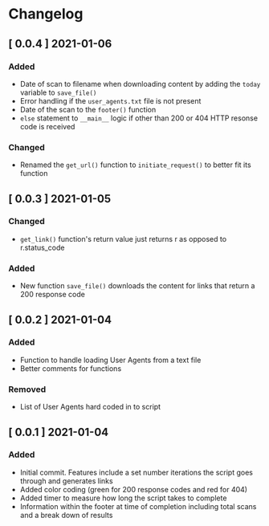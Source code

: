 # Changelog
## [ 0.0.4 ] 2021-01-06
### Added
- Date of scan to filename when downloading content by adding the `today` variable to `save_file()`
- Error handling if the `user_agents.txt` file is not present
- Date of the scan to the `footer()` function 
- `else` statement to `__main__` logic if other than 200 or 404 HTTP resonse code is received
### Changed
- Renamed the `get_url()` function to `initiate_request()` to better fit its function
## [ 0.0.3 ] 2021-01-05
### Changed
- `get_link()` function's return value just returns r as opposed to r.status_code
### Added
- New function `save_file()` downloads the content for links that return a 200 response code
## [ 0.0.2 ] 2021-01-04
### Added
- Function to handle loading User Agents from a text file
- Better comments for functions
### Removed
- List of User Agents hard coded in to script
## [ 0.0.1 ] 2021-01-04
### Added
- Initial commit. Features include a set number iterations the script goes through and generates links
- Added color coding (green for 200 response codes and red for 404)
- Added timer to measure how long the script takes to complete
- Information within the footer at time of completion including total scans and a break down of results
